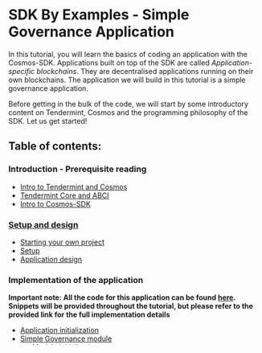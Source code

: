 # SDK By Examples - Simple Governance Application 

In this tutorial, you will learn the basics of coding an application with the Cosmos-SDK. Applications built on top of the SDK are called *Application-specific blockchains*. They are decentralised applications running on their own blockchains. The application we will build in this tutorial is a simple governance application.

Before getting in the bulk of the code, we will start by some introductory content on Tendermint, Cosmos and the programming philosophy of the SDK. Let us get started!

## Table of contents:

### Introduction - Prerequisite reading

- [Intro to Tendermint and Cosmos](/introduction/tendermint-cosmos.md)
- [Tendermint Core and ABCI](/introduction/tendermint.md)
- [Intro to Cosmos-SDK](/sdk/overview.md)


### [Setup and design](setup-and-design.md)

- [Starting your own project](setup-and-design.md#get-started)
- [Setup](setup-and-design.md#setup)
- [Application design](setup-and-design.md#application-design)

### Implementation of the application

**Important note: All the code for this application can be found [here](https://github.com/yukimochizuki/cosmos-sdk/tree/fedekunze/module_tutorial/examples/simpleGov). Snippets will be provided throughout the tutorial, but please refer to the provided link for the full implementation details**

- [Application initialization](app-init.md)
- [Simple Governance module](simple-gov-module.md)
    + [Module initialization](simple-gov-module.md#module-initialization)
    + [Types](simple-gov-module.md#types)
    + [Keeper](simple-gov-module.md#keeper)
    + [Handler](simple-gov-module.md#handler)
    + [Wire](simple-gov-module.md#codec)
    + [Errors](simple-gov-module.md#errors)
    + [Command-Line Interface](simple-gov-module.md#command-line-interface)
    + [Rest API](simple-gov-module.md#rest-api)
- [Bridging it all together](bridging-it-all.md)
    + [Application structure](bridging-it-all.md#application-structure)
    + [Application CLI and Rest Server](bridging-it-all.md#cli-and-rest-server)
    + [Makefile](bridging-it-all.md#makefile)
    + [Application constructor](bridging-it-all.md#application-constructor)
    + [Application codec](bridging-it-all.md#application-codec)
- [Running the application](running-the-application.md)
    + [Installation](running-the-application.md#installation)
    + [Submit a proposal](running-the-application.md#submit-a-proposal)
    + [Cast a vote](running-the-application.md#cast-a-vote)

## Useful links

If you have any question regarding this tutorial or about development on the SDK, please reach out us through our official communication channels:

- [Cosmos-SDK Riot Channel](https://riot.im/app/#/room/#cosmos-sdk:matrix.org)
- [Telegram](https://t.me/cosmosproject)

Or open an issue on the SDK repo:

- [Cosmos-SDK repo](https://github.com/yukimochizuki/cosmos-sdk/)
